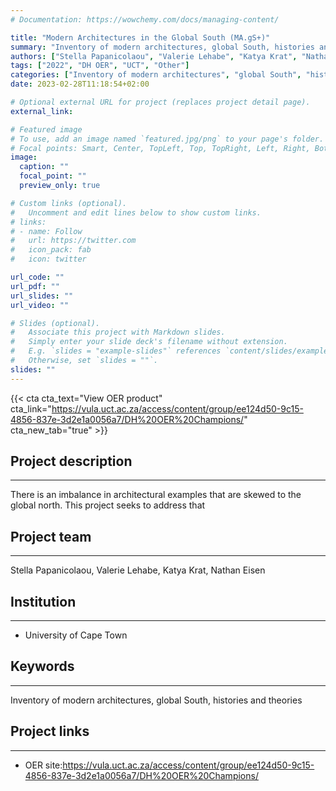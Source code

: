 ```yaml
---
# Documentation: https://wowchemy.com/docs/managing-content/

title: "Modern Architectures in the Global South (MA.gS+)"
summary: "Inventory of modern architectures, global South, histories and theories."
authors: ["Stella Papanicolaou", "Valerie Lehabe", "Katya Krat", "Nathan Eisen"]
tags: ["2022", "DH OER", "UCT", "Other"]
categories: ["Inventory of modern architectures", "global South", "histories and theories"]
date: 2023-02-28T11:18:54+02:00

# Optional external URL for project (replaces project detail page).
external_link: 

# Featured image
# To use, add an image named `featured.jpg/png` to your page's folder.
# Focal points: Smart, Center, TopLeft, Top, TopRight, Left, Right, BottomLeft, Bottom, BottomRight.
image:
  caption: ""
  focal_point: ""
  preview_only: true

# Custom links (optional).
#   Uncomment and edit lines below to show custom links.
# links:
# - name: Follow
#   url: https://twitter.com
#   icon_pack: fab
#   icon: twitter

url_code: ""
url_pdf: ""
url_slides: ""
url_video: ""

# Slides (optional).
#   Associate this project with Markdown slides.
#   Simply enter your slide deck's filename without extension.
#   E.g. `slides = "example-slides"` references `content/slides/example-slides.md`.
#   Otherwise, set `slides = ""`.
slides: ""
---
```



{{< cta cta_text="View OER product" cta_link="https://vula.uct.ac.za/access/content/group/ee124d50-9c15-4856-837e-3d2e1a0056a7/DH%20OER%20Champions/" cta_new_tab="true" >}}

## Project description
---

There is an imbalance in architectural examples that are skewed to the global north. This project seeks to address that 

## Project team
---

Stella Papanicolaou, Valerie Lehabe, Katya Krat, Nathan Eisen

## Institution
---

- University of Cape Town

## Keywords
---

Inventory of modern architectures, global South, histories and theories

## Project links
---

- OER site:https://vula.uct.ac.za/access/content/group/ee124d50-9c15-4856-837e-3d2e1a0056a7/DH%20OER%20Champions/
